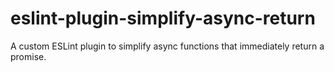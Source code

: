 # eslint-plugin-simplify-async-return
A custom ESLint plugin to simplify async functions that immediately return a promise.
